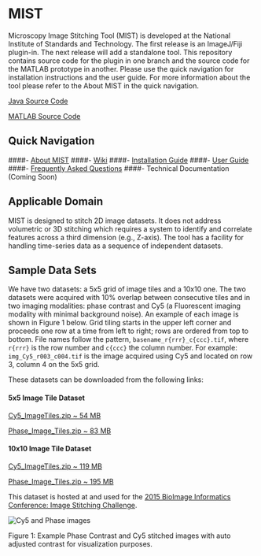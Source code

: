 # MIST
Microscopy Image Stitching Tool (MIST) is developed at the National Institute of Standards and Technology. The first release is an ImageJ/Fiji plugin-in. The next release will add a standalone tool. This repository contains source code for the plugin in one branch and the source code for the MATLAB prototype in another. Please use the quick navigation for installation instructions and the user guide. For more information about the tool please refer to the About MIST in the quick navigation.

[Java Source Code](https://github.com/USNISTGOV/MIST/tree/master)

[MATLAB Source Code](https://github.com/USNISTGOV/MIST/tree/mist-matlab)

## Quick Navigation

####- [About MIST](https://isg.nist.gov/deepzoomweb/resources/csmet/pages/image_stitching/image_stitching.html)
####- [Wiki](https://github.com/USNISTGOV/MIST/wiki)
####- [Installation Guide](https://github.com/USNISTGOV/MIST/wiki/Install-Guide)
####- [User Guide](https://github.com/USNISTGOV/MIST/wiki/User-Guide)
####- [Frequently Asked Questions](https://github.com/USNISTGOV/MIST/wiki/FAQ)
####- Technical Documentation (Coming Soon)

## Applicable Domain

MIST is designed to stitch 2D image datasets. It does not address volumetric or 3D stitching which requires a system to identify and correlate features across a third dimension (e.g., Z-axis). The tool has a facility for handling time-series data as a sequence of independent datasets.


## Sample Data Sets

We have two datasets: a 5x5 grid of image tiles and a 10x10 one.  The two datasets were acquired with 10% overlap between consecutive tiles and in two imaging modalities: phase contrast and Cy5 (a Fluorescent imaging modality with minimal background noise).  An example of each image is shown in Figure 1 below.  Grid tiling starts in the upper left corner and proceeds one row at a time from left to right; rows are ordered from top to bottom.  File names follow the pattern, `basename_r{rrr}_c{ccc}.tif`, where `r{rrr}` is the row number and `c{ccc}` the column number.  For example: `img_Cy5_r003_c004.tif` is the image acquired using Cy5 and located on row 3, column 4 on the 5x5 grid.


These datasets can be downloaded from the following links:

#### 5x5 Image Tile Dataset

[Cy5_ImageTiles.zip ~ 54 MB](../../wiki/testdata/Small_Fluorescent_Test_Dataset.zip)

[Phase_Image_Tiles.zip ~ 83 MB](../../wiki/testdata/Small_Phase_Test_Dataset.zip)

#### 10x10 Image Tile Dataset

[Cy5_ImageTiles.zip ~ 119 MB](https://isg.nist.gov/BII_2015/Stitching/Cy5_Image_Tiles.zip)

[Phase_Image_Tiles.zip ~ 195 MB](https://isg.nist.gov/BII_2015/Stitching/Phase_Image_Tiles.zip)

This dataset is hosted at and used for the [2015 BioImage Informatics Conference: Image Stitching Challenge](https://isg.nist.gov/BII_2015/webPages/pages/stitching/Stitching.html).

![Cy5 and Phase images](../../wiki/images/Cy5Phase.png)

Figure 1: Example Phase Contrast and Cy5 stitched images with auto adjusted contrast for visualization purposes.
